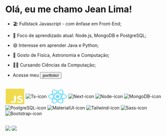 # Olá, eu me chamo Jean Lima!
- 🏖️ Fullstack Javascript - com ênfase em Front-End;
- 🌾 Foco de aprendizado atual: Node.js, MongoDB e PostgreSQL;
- 😄 Interesse em aprender Java e Python;
- 🔭 Gosto de Física, Astronomia e Computação;
- 👨‍💻 Cursando Ciências da Computação;

- Acesse meu <a href="https://jeanlimaa.vercel.app" target="_blank"><button target="_blank">portfolio!</button></a>

<div style="display: inline_block"><br>
  <img align="center" alt="Js-icon" height="50" width="60" src="https://raw.githubusercontent.com/devicons/devicon/master/icons/javascript/javascript-plain.svg">
  <img align="center" alt="Ts-icon" height="50" width="60" src="https://cdn.jsdelivr.net/gh/devicons/devicon/icons/typescript/typescript-original.svg" />
  <img align="center" alt="React-icon" height="50" width="60" src="https://raw.githubusercontent.com/devicons/devicon/master/icons/react/react-original.svg">
  <img align="center" alt="Next-icon" height="50" width="60" src="https://cdn.jsdelivr.net/gh/devicons/devicon/icons/nextjs/nextjs-line.svg" />
  <img align="center" alt="Node-icon" height="50" width="60" src="https://cdn.jsdelivr.net/gh/devicons/devicon/icons/nodejs/nodejs-original-wordmark.svg" />    
  <img align="center" alt="MongoDB-icon" height="50" width="60" src="https://cdn.jsdelivr.net/gh/devicons/devicon/icons/mongodb/mongodb-original-wordmark.svg" />
  <img align="center" alt="PostgreSQL-icon" height="50" width="60" src="https://cdn.jsdelivr.net/gh/devicons/devicon/icons/postgresql/postgresql-original-wordmark.svg" />
  <img align="center" alt="MaterialUI-icon" height="50" width="60" src="https://cdn.jsdelivr.net/gh/devicons/devicon/icons/materialui/materialui-original.svg" />
  <img align="center" alt="Tailwind-icon" height="50" width="60" src="https://cdn.jsdelivr.net/gh/devicons/devicon/icons/tailwindcss/tailwindcss-plain.svg" />     
  <img align="center" alt="Sass-icon" height="50" width="60" src="https://cdn.jsdelivr.net/gh/devicons/devicon/icons/sass/sass-original.svg" />          
  <img align="center" alt="Bootstrap-icon" height="50" width="60" src="https://cdn.jsdelivr.net/gh/devicons/devicon/icons/bootstrap/bootstrap-plain-wordmark.svg" />     
</div>
  
  ##
 
<div> 
  <a href="https://www.linkedin.com/in/jeanlimaa" target="_blank"><img src="https://img.shields.io/badge/-LinkedIn-%230077B5?style=for-the-badge&logo=linkedin&logoColor=white" target="_blank"></a> 
  <a href = "mailto:jeansantoslima17@gmail.com"><img src="https://img.shields.io/badge/-Gmail-%23333?style=for-the-badge&logo=gmail&logoColor=white" target="_blank"></a>
</div>


<!--
**JeanLimaa/JeanLimaa** is a ✨ _special_ ✨ repository because its `README.md` (this file) appears on your GitHub profile.

Here are some ideas to get you started:

- 🔭 I’m currently working on ...
- 🌱 I’m currently learning ...
- 👯 I’m looking to collaborate on ...
- 🤔 I’m looking for help with ...
- 💬 Ask me about ...
- 📫 How to reach me: ...
- 😄 Pronouns: ...
- ⚡ Fun fact: ...
-->
